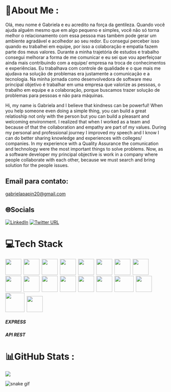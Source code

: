 # 💫About Me :
Olá, meu nome é Gabriela e eu acredito na força da gentileza. Quando você ajuda alguém mesmo que em algo pequeno e simples,
você não só torna melhor o relacionamento com essa pessoa mas também pode gerar um ambiente agradável e acolhedor ao seu redor. 
Eu consegui perceber isso quando eu trabalhei em equipe, por isso a colaboração e empatia fazem parte dos meus valores.
Durante a minha trajetória de estudos e trabalho consegui melhorar a forma de me comunicar e eu sei que vou aperfeiçoar 
ainda mais contribuindo com a equipe/ empresa na troca de conhecimentos e experiências. Eu trabalhava com controle de qualidade
e o que mais me ajudava na solução de problemas era justamente a comunicação e a tecnologia.
Na minha jornada como desenvolvedora de software meu principal objetivo é trabalhar em uma empresa que valorize as pessoas, o 
trabalho em equipe e a colaboração, porque buscamos trazer solução de problemas para pessoas e não para máquinas.

Hi, my name is Gabriela and I believe that kindness can be powerful! When you help someone even doing a simple thing, you can build 
a great relatioship not only with the person but you can build a pleasant and welcoming environment. I realized that when I worked as a team 
and because of that the collaboration and empathy are part of my values.
During my personal and professional journey I improved my speech and I know I can do better sharing knowledge and experiences with colleges/ 
companies. In my experience with a Quality Assurance the comunication and technology were the most important things to solve problems. 
Now, as a software developer my principal objective is work in a company where people collaborate with each other, because we must search and 
bring solution for the people issues.

## Email para contato: 
  gabrielapapin20@gmail.com

## 🌐Socials
[![LinkedIn](https://img.shields.io/badge/LinkedIn-%230077B5.svg?logo=linkedin&logoColor=white)](https://www.linkedin.com/in/gabrielapapin/) 
[![Twitter URL](https://img.shields.io/twitter/url/https/twitter.com/GabrielaPapin.svg?style=social&label=Follow%20%40GabrielaPapin)](https://twitter.com/GabrielaPapin)

# 💻Tech Stack
<img src="https://user-images.githubusercontent.com/94481706/214170753-3cef55b8-d6bc-4ba5-bbf1-1c38a7a34f87.png" height="50" width="50">&ensp;<img src="https://user-images.githubusercontent.com/94481706/214170568-e8ee9eb3-f257-4976-a7ea-bb0798c79903.png" height="50" width="50">&ensp;<img src="https://user-images.githubusercontent.com/94481706/214171071-c270e1c2-048d-4069-aead-5cf269b24bca.png" height="50" width="50">&ensp;<img src="https://user-images.githubusercontent.com/94481706/214171441-35fcac83-d8cc-48e4-9ab1-8a03a3c16ee7.png" height="50" width="50">&ensp;<img src="https://user-images.githubusercontent.com/94481706/214158003-9714bcb8-6417-483f-822d-51077a331486.png" height="50" width="50">&ensp;<img src="https://res.cloudinary.com/practicaldev/image/fetch/s--Z8WkK9ON--/c_imagga_scale,f_auto,fl_progressive,h_1080,q_auto,w_1080/https://dev-to-uploads.s3.amazonaws.com/uploads/articles/lgtxfuh1u1idlr09k0n7.png" height="50" width="50">&ensp;<img src="https://user-images.githubusercontent.com/94481706/214171755-a30bbe3c-6b8a-48ca-9820-35420cdb7faa.png" height="50" width="50">&ensp;<img src="https://user-images.githubusercontent.com/94481706/214159027-ab546a58-acb5-425e-8b75-5b02f12afd72.png" height="50" width="50">&ensp;<img src="https://user-images.githubusercontent.com/94481706/214160340-95f6f951-3197-4f60-b2a0-5a23e12f370d.png" height="50" width="50">&ensp;<img src="https://user-images.githubusercontent.com/94481706/214168439-aa6ba983-dfde-4cec-963e-dad3add7f2e4.png" height="50" width="50">&ensp;<img src="https://cdn.iconscout.com/icon/free/png-256/mongodb-5-1175140.png" height="50" width="50">&ensp;<img src="https://cdn.iconscout.com/icon/free/png-256/npm-3550843-2970428.png" height="50" width="50">&ensp;<img src="https://user-images.githubusercontent.com/94481706/214172405-584755a3-c5bf-4986-90c2-b4639e95b8b0.png" height="50" width="50">&ensp;<img src="https://blog.betrybe.com/wp-content/uploads/2022/07/image-4.jpeg" height="50" width="50">&ensp;<img src="https://miro.medium.com/max/800/1*x2Y1VlQTzujsU48Lz9g2wg.jpeg" height="50" width="60">&ensp;<img src="https://cdn.icon-icons.com/icons2/2107/PNG/512/file_type_vscode_icon_130084.png" height="50" width="50">&ensp;<img src="https://avatars.githubusercontent.com/u/20165699?s=280&v=4" height="60" width="60">&ensp;<img src="https://w7.pngwing.com/pngs/559/367/png-transparent-postgresql-object-relational-database-oracle-database-freebsd-icon-text-logo-head.png" height="50" width="50"><h5 background="blue" height="40" width="80">EXPRESS</h5><h5 background="blue" height="40" width="80">API REST</h5>


# 📊GitHub Stats :

![](https://github-readme-streak-stats.herokuapp.com/?user=GabisPapin&theme=blue-green&hide_border=false)<br/>

![snake gif](https://github.com/GabisPapin/GabisPapin/blob/output/github-contribution-grid-snake.svg)
